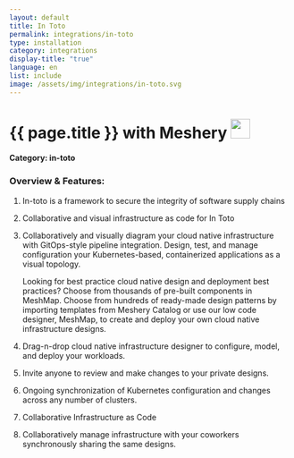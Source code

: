 ```yaml
---
layout: default
title: In Toto
permalink: integrations/in-toto
type: installation
category: integrations
display-title: "true"
language: en
list: include
image: /assets/img/integrations/in-toto.svg
---
```


<h1>{{ page.title }} with Meshery <img src="{{ page.image }}" style="width: 35px; height: 35px;" /></h1>


#### Category: in-toto

### Overview & Features:
1. In-toto is a framework to secure the integrity of software supply chains

2. Collaborative and visual infrastructure as code for In Toto

4. 
    Collaboratively and visually diagram your cloud native infrastructure with GitOps-style pipeline integration. Design, test, and manage configuration your Kubernetes-based, containerized applications as a visual topology.



    Looking for best practice cloud native design and deployment best practices? Choose from thousands of pre-built components in MeshMap. Choose from hundreds of ready-made design patterns by importing templates from Meshery Catalog or use our low code designer, MeshMap, to create and deploy your own cloud native infrastructure designs.



5. Drag-n-drop cloud native infrastructure designer to configure, model, and deploy your workloads.

6. Invite anyone to review and make changes to your private designs.

7. Ongoing synchronization of Kubernetes configuration and changes across any number of clusters.

8. Collaborative Infrastructure as Code

9. Collaboratively manage infrastructure with your coworkers synchronously sharing the same designs.


